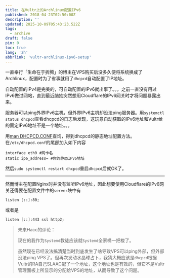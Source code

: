```yaml
---
title: 在Vultr上的Archlinux配置IPv6
published: 2018-04-23T02:50:00Z
description: ''
updated: 2025-10-09T05:43:23.522Z
tags:
  - archive
draft: false
pin: 0
toc: true
lang: 'zh'
abbrlink: 'vultr-archlinux-ipv6-setup'
---
```


一直奉行「生命在于折腾」的博主在VPS购买后没多久便将系统换成了Archlinux，配置时为了省事就用了`dhcpcd`自动配置了IP地址。

自动配置的IPv4是完美的，可自动配置的IPv6就出事了。。。之前一直没有用过IPv6做过网站，直到最近脑抽突然想用Cloudflare的IPv6网关时才将问题暴露出来。

服务器可以ping外界IPv6主机，但外界IPv6主机却没法ping服务器。用`systemctl status dhcpcd`查看dhcpcd的日志后发现，这玩意自动获取的IPv6地址和Vultr给的固定IPv6地址不是一个地址。。。

用[man DHCPCD.CONF](https://man.archlinux.org/man/dhcpcd.conf.5)查询，得到dhcpcd的静态地址配置方法。在`/etc/dhcpcd.conf`的尾部加入如下内容

```
interface eth0 #网卡名
static ip6_address= #你的静态IPv6地址
```

然后`sudo systemctl restart dhcpcd`重启`dhcpcd`后就OK了。

---

然而博主在配置Nginx时并没有监听IPv6地址，因此想要使用Cloudflare的IPv6网关还得要在配置文件中的`server`块中有

```
listen [::]:80;
```

或者是

```
listen [::]:443 ssl http2;
```

> 未来Hacc的评论：
>
> 现在的我作为`Systemd`教徒应该就`Systemd`全家桶一把梭了。
>
> 虽然现在已经没法搞清楚当时到底发生了啥导致VPS可以ping外部，但外部没法ping VPS了。但再次发动水晶球占卜，我猜大概应该是`dhcpcd`根据Vultr的RA自己SLAAC配了一个地址，这个地址也是有效的，但它不是Vultr管理面板上所显示的分配给VPS的地址，从而导致了这个问题。
